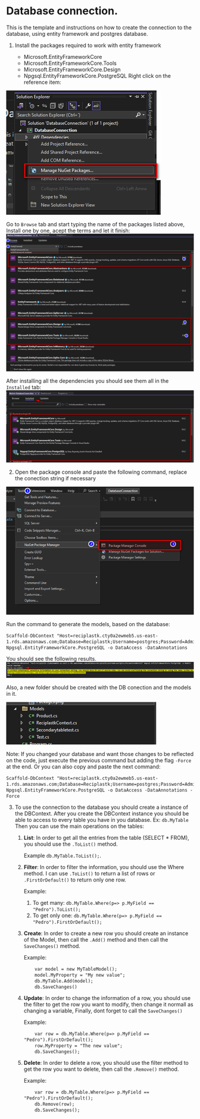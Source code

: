 # Database connection.
This is the template and instructions on how to create the connection to the database, using entity framework and postgres database.


1. Install the packages required to work with entity framework

	* Microsoft.EntityFrameworkCore
	* Microsoft.EntityFrameworkCore.Tools
	* Microsoft.EntityFrameworkCore.Design
	* Npgsql.EntityFrameworkCore.PostgreSQL
	Right click on the reference item:
	
![Screenshot](img/ManageNugetPackages.png)

Go to `Browse` tab and start typing the name of the packages listed above, Install one by one, acept the terms and let it finish:
![Screenshot](img/ManageNugetPackagesInstall.png)
	
After installing all the dependencies you should see them all in the `Installed` tab:
![Screenshot](img/Packages.png)
	

2. Open the package console and paste the following command, replace the conection string if necessary

![Screenshot](img/PackageConsole.png)

Run the command to generate the models, based on the database: 
```
Scaffold-DbContext "Host=reciplastk.cty0a2ewmeb5.us-east-1.rds.amazonaws.com;Database=Reciplastk;Username=postgres;Password=Admin123" Npgsql.EntityFrameworkCore.PostgreSQL -o DataAccess -DataAnnotations
```
You should see the following results.
![Screenshot](img/CommandSuccessful.png)

Also, a new folder should be created with the DB conection and the models in it.

![Screenshot](img/Models.png)

Note: If you changed your database and want those changes to be reflected on the code, just execute the previous command but adding the flag `-Force` at the end. 
Or you can also copy and paste the next command:
```
Scaffold-DbContext "Host=reciplastk.cty0a2ewmeb5.us-east-1.rds.amazonaws.com;Database=Reciplastk;Username=postgres;Password=Admin123" Npgsql.EntityFrameworkCore.PostgreSQL -o DataAccess -DataAnnotations -Force
```

3. To use the connection to the database you should create a instance of the DBContext. 
After you create the DBContext instance you should be able to access to every table you have in you database. Ex: `db.MyTable`
Then you can use the main operations on the tables:
	
	1. **List**: In order to get all the entries from the table (SELECT * FROM), you should use the `.ToList()` method. 
		
		Example `db.MyTable.ToList();`.
	1. **Filter**: In order to filter the information, you should use the Where method. I can use `.ToList()` to return a list of rows or `.FirstOrDefault()` to return only one row.
		
		Example: 
		1. To get many: `db.MyTable.Where(p=> p.MyField == "Pedro").ToList();` 
		1. To get only one: `db.MyTable.Where(p=> p.MyField == "Pedro").FirstOrDefault();`
	1. **Create**: In order to create a new row you should create an instance of the Model, then call the `.Add()` method and then call the `SaveChanges()` method.	 
		
		Example: 
		```
			var model = new MyTableModel();
			model.MyProperty = "My new value";
			db.MyTable.Add(model);
			db.SaveChanges()
		```
	1. **Update**: In order to change the information of a row, you should use the filter to get the row you want to modify, then change it normall as changing a variable, Finally, dont forget to call the `SaveChanges()`
		 
		Example: 
		```
			var row = db.MyTable.Where(p=> p.MyField == "Pedro").FirstOrDefault();
			row.MyProperty = "The new value";
			db.SaveChanges();
		```
	1. **Delete**: In order to delete a row, you should use the filter method to get the row you want to delete, then call the `.Remove()` method. 
		
		Example: 
		```
			var row = db.MyTable.Where(p=> p.MyField == "Pedro").FirstOrDefault();
			db.Remove(row);
			db.SaveChanges();
		```
